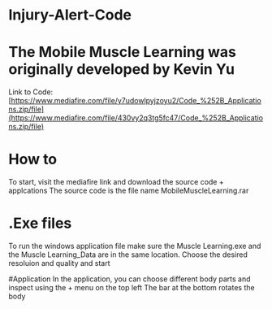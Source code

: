 # Injury-Alert-Code

# The Mobile Muscle Learning was originally developed by Kevin Yu
Link to Code: [https://www.mediafire.com/file/y7udowlpyjzoyu2/Code_%252B_Applications.zip/file](https://www.mediafire.com/file/430vy2q3tg5fc47/Code_%252B_Applications.zip/file)
# How to
To start, visit the mediafire link and download the source code + applcations
The source code is the file name MobileMuscleLearning.rar

# .Exe files
To run the windows application file make sure the Muscle Learning.exe and the Muscle Learning_Data are in the same location.
Choose the desired resoluion and quality and start

#Application
In the application, you can choose different body parts and inspect using the + menu on the top left
The bar at the bottom rotates the body
